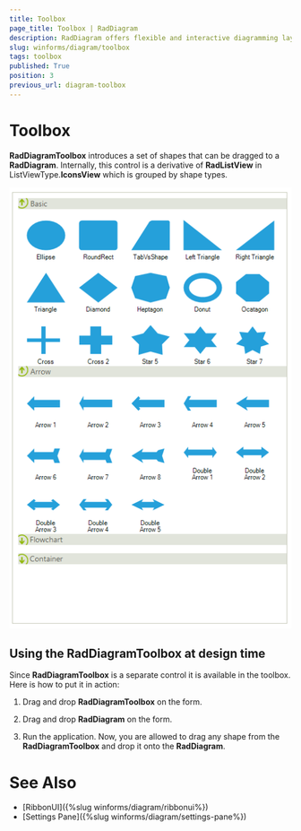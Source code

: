 ```yaml
---
title: Toolbox
page_title: Toolbox | RadDiagram
description: RadDiagram offers flexible and interactive diagramming layouts for your rich data-visualization applications.
slug: winforms/diagram/toolbox
tags: toolbox
published: True
position: 3
previous_url: diagram-toolbox
---
```


# Toolbox

__RadDiagramToolbox__  introduces a set of shapes that can be dragged to a __RadDiagram__. Internally, this control is a derivative of **RadListView** in ListViewType.**IconsView** which is grouped by shape types.

![diagram-toolbox 001](images/diagram-toolbox001.png)

## Using the RadDiagramToolbox at design time

Since __RadDiagramToolbox__ is a separate control it is available in the toolbox. Here is how to put it in action:

1. Drag and drop __RadDiagramToolbox__ on the form.
            

1. Drag and drop __RadDiagram__ on the form.
            

1. Run the application. Now, you are allowed to drag any shape from the __RadDiagramToolbox__ and drop it onto the __RadDiagram__.  
            

# See Also

* [RibbonUI]({%slug winforms/diagram/ribbonui%})	
* [Settings Pane]({%slug winforms/diagram/settings-pane%})	 